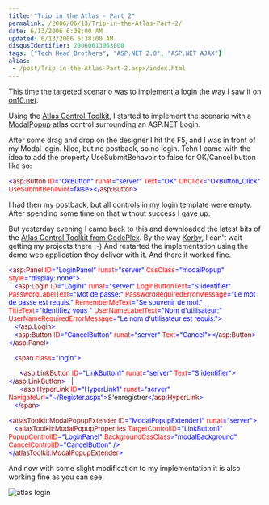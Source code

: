 ```yaml
---
title: "Trip in the Atlas - Part 2"
permalink: /2006/06/13/Trip-in-the-Atlas-Part-2/
date: 6/13/2006 6:38:00 AM
updated: 6/13/2006 6:38:00 AM
disqusIdentifier: 20060613063800
tags: ["Tech Head Brothers", "ASP.NET 2.0", "ASP.NET AJAX"]
alias:
 - /post/Trip-in-the-Atlas-Part-2.aspx/index.html
---
```

This time the targeted scenario was to implement a login the way I saw it on [on10.net](http://www.on10.net/).

Using the [Atlas Control Toolkit](http://atlas.asp.net/default.aspx?tabid=47&subtabid=477), I started to implement the scenario with a [ModalPopup](http://atlas.asp.net/atlastoolkit/ModalPopup/ModalPopup.aspx) atlas control surrounding an ASP.NET Login.
<!-- more -->

After some drag and drop on the designer I hit the F5, and I was in front of my Modal login. Nice, but no postback, so no login. Tehn I came with the idea to add the property UseSubmitBehavoir to false for OK/Cancel button like so:

<font color="#0000ff" size="2"><</font><font color="#800000" size="2">asp</font><font color="#0000ff" size="2">:</font><font color="#800000" size="2">Button</font><font size="2"> </font><font color="#ff0000" size="2">ID</font><font color="#0000ff" size="2">="OkButton"</font><font size="2"> </font><font color="#ff0000" size="2">runat</font><font color="#0000ff" size="2">="server"</font><font size="2"> </font><font color="#ff0000" size="2">Text</font><font color="#0000ff" size="2">="OK"</font><font size="2"> </font><font color="#ff0000" size="2">OnClick</font><font color="#0000ff" size="2">="OkButton_Click"</font><font size="2"> </font><font color="#ff0000" size="2">UseSubmitBehavior</font><font color="#0000ff" size="2">=false></</font><font color="#800000" size="2">asp</font><font color="#0000ff" size="2">:</font><font color="#800000" size="2">Button</font><font color="#0000ff" size="2">></font>

I had then my postback, but all controls in my login template were empty. After spending some time on that without success I gave up.

But yesterday evening I came back to this and downloaded the latest bits of the [Atlas Control Toolkit from CodePlex](http://www.codeplex.com/Wiki/View.aspx?ProjectName=AtlasControlToolkit). By the way [Korby](http://blogs.msdn.com/korbyp/), I can't wait getting my projects there ;-) And restarted the implementation using the demo web application they deliver with it. And there it worked fine. 
<font color="#0000ff" size="2">


<</font><font color="#800000" size="2">asp</font><font color="#0000ff" size="2">:</font><font color="#800000" size="2">Panel</font><font size="2"> </font><font color="#ff0000" size="2">ID</font><font color="#0000ff" size="2">="LoginPanel"</font><font size="2"> </font><font color="#ff0000" size="2">runat</font><font color="#0000ff" size="2">="server"</font><font size="2"> </font><font color="#ff0000" size="2">CssClass</font><font color="#0000ff" size="2">="modalPopup"</font><font size="2"> </font><font color="#ff0000" size="2">Style</font><font color="#0000ff" size="2">="display: none"><br>   </font><font color="#0000ff" size="2"><</font><font color="#800000" size="2">asp</font><font color="#0000ff" size="2">:</font><font color="#800000" size="2">Login</font><font size="2"> </font><font color="#ff0000" size="2">ID</font><font color="#0000ff" size="2">="Login1"</font><font size="2"> </font><font color="#ff0000" size="2">runat</font><font color="#0000ff" size="2">="server"</font><font size="2"> </font><font color="#ff0000" size="2">LoginButtonText</font><font color="#0000ff" size="2">="S'identifier"</font><font size="2"> </font><font color="#ff0000" size="2">PasswordLabelText</font><font color="#0000ff" size="2">="Mot de passe:" </font><font color="#ff0000" size="2">PasswordRequiredErrorMessage</font><font color="#0000ff" size="2">="Le mot de passe est requis."</font><font size="2"> </font><font color="#ff0000" size="2">RememberMeText</font><font color="#0000ff" size="2">="Se souvenir de moi." </font><font color="#ff0000" size="2">TitleText</font><font color="#0000ff" size="2">="Identifiez vous "</font><font size="2"> </font><font color="#ff0000" size="2">UserNameLabelText</font><font color="#0000ff" size="2">="Nom d'utilisateur:"</font><font size="2"> </font><font color="#ff0000" size="2">UserNameRequiredErrorMessage</font><font color="#0000ff" size="2">="Le nom d'utilisateur est requis."><br>   </font><font color="#0000ff" size="2"></</font><font color="#800000" size="2">asp</font><font color="#0000ff" size="2">:</font><font color="#800000" size="2">Login</font><font color="#0000ff" size="2">><br>   </font><font color="#0000ff" size="2"><</font><font color="#800000" size="2">asp</font><font color="#0000ff" size="2">:</font><font color="#800000" size="2">Button</font><font size="2"> </font><font color="#ff0000" size="2">ID</font><font color="#0000ff" size="2">="CancelButton"</font><font size="2"> </font><font color="#ff0000" size="2">runat</font><font color="#0000ff" size="2">="server"</font><font size="2"> </font><font color="#ff0000" size="2">Text</font><font color="#0000ff" size="2">="Cancel"></</font><font color="#800000" size="2">asp</font><font color="#0000ff" size="2">:</font><font color="#800000" size="2">Button</font><font color="#0000ff" size="2">></</font><font color="#800000" size="2">asp</font><font color="#0000ff" size="2">:</font><font color="#800000" size="2">Panel</font><font color="#0000ff" size="2">></font>

<font color="#0000ff" size="2">   <</font><font color="#800000" size="2">span</font><font size="2"> </font><font color="#ff0000" size="2">class</font><font color="#0000ff" size="2">="login"></font>

<font color="#0000ff" size="2">      <</font><font color="#800000" size="2">asp</font><font color="#0000ff" size="2">:</font><font color="#800000" size="2">LinkButton</font><font size="2"> </font><font color="#ff0000" size="2">ID</font><font color="#0000ff" size="2">="LinkButton1"</font><font size="2"> </font><font color="#ff0000" size="2">runat</font><font color="#0000ff" size="2">="server"</font><font size="2"> </font><font color="#ff0000" size="2">Text</font><font color="#0000ff" size="2">="S'identifier"></</font><font color="#800000" size="2">asp</font><font color="#0000ff" size="2">:</font><font color="#800000" size="2">LinkButton</font><font color="#0000ff" size="2">></font><font size="2">   |<br>      </font><font color="#0000ff" size="2"><</font><font color="#800000" size="2">asp</font><font color="#0000ff" size="2">:</font><font color="#800000" size="2">HyperLink</font><font size="2"> </font><font color="#ff0000" size="2">ID</font><font color="#0000ff" size="2">="HyperLink1"</font><font size="2"> </font><font color="#ff0000" size="2">runat</font><font color="#0000ff" size="2">="server"</font><font size="2"> </font><font color="#ff0000" size="2">NavigateUrl</font><font color="#0000ff" size="2">="~/Register.aspx"></font><font size="2">S'enregistrer</font><font color="#0000ff" size="2"></</font><font color="#800000" size="2">asp</font><font color="#0000ff" size="2">:</font><font color="#800000" size="2">HyperLink</font><font color="#0000ff" size="2">><br>   </</font><font color="#800000" size="2">span</font><font color="#0000ff" size="2">></font>

<font color="#0000ff" size="2"><</font><font color="#800000" size="2">atlasToolkit</font><font color="#0000ff" size="2">:</font><font color="#800000" size="2">ModalPopupExtender</font><font size="2"> </font><font color="#ff0000" size="2">ID</font><font color="#0000ff" size="2">="ModalPopupExtender1"</font><font size="2"> </font><font color="#ff0000" size="2">runat</font><font color="#0000ff" size="2">="server"><br></font><font color="#0000ff" size="2">   <</font><font color="#800000" size="2">atlasToolkit</font><font color="#0000ff" size="2">:</font><font color="#800000" size="2">ModalPopupProperties</font><font size="2"> </font><font color="#ff0000" size="2">TargetControlID</font><font color="#0000ff" size="2">="LinkButton1"</font><font size="2"> </font><font color="#ff0000" size="2">PopupControlID</font><font color="#0000ff" size="2">="LoginPanel" </font><font color="#ff0000" size="2">BackgroundCssClass</font><font color="#0000ff" size="2">="modalBackground"</font><font size="2"> </font><font color="#ff0000" size="2">CancelControlID</font><font color="#0000ff" size="2">="CancelButton"</font><font size="2"> </font><font color="#0000ff" size="2">/><br></</font><font color="#800000" size="2">atlasToolkit</font><font color="#0000ff" size="2">:</font><font color="#800000" size="2">ModalPopupExtender</font><font color="#0000ff" size="2">>

</font>


And now with some slight modification to my implementation it is also working fine as you can see:

![atlas login](http://www.techheadbrothers.com/images/blog/atlaslogin.jpg)
